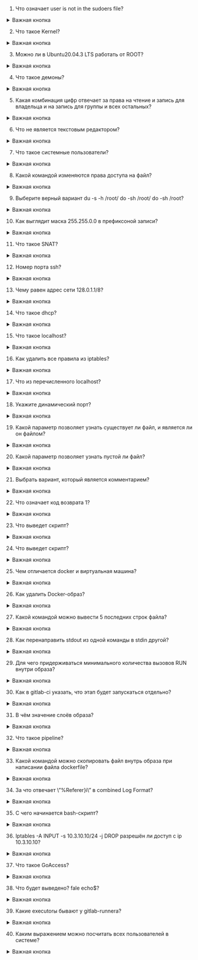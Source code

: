 1. Что означает user is not in the sudoers file?
<details><summary> Важная кнопка </summary>

***Данному пользователю не прописано разрешение на выполнение команды sudo в файле /etc/sudoers.***

</details>

2. Что такое Kernel?
<details><summary> Важная кнопка </summary>

***Ядро операционной системы.***

</details>

3. Можно ли в Ubuntu20.04.3 LTS работать от ROOT?
<details><summary> Важная кнопка </summary>

Можно при помощи вызова:

    sudo / su.

</details>

4. Что такое демоны?
<details><summary> Важная кнопка </summary>

***Демон*** - это работающий в фоновом режиме служебная программа или процесс.

</details>

5. Какая комбинация цифр отвечает за права на чтение и запись для владельца и на запись для группы и всех остальных?
<details><summary> Важная кнопка </summary>

    666

</details>

6. Что не является текстовым редактором?
<details><summary> Важная кнопка </summary>

    cat

</details>

7. Что такое системные пользователи?
<details><summary> Важная кнопка </summary>

***Учётные записи создаваемые системой для управления привилегиями и правами доступа к файлам и каталогам.***

</details>

8. Какой командой изменяются права доступа на файл?
<details><summary> Важная кнопка </summary>

    chmod

</details>

9. Выберите верный вариант du -s -h /root/ do -sh /root/ do -sh /root?
<details><summary> Важная кнопка </summary>

***Все верные:***

* du –s –h /root/ 

* du –sh /root

* du –sh /root/ или du –sh /root

</details>

10. Как выглядит маска 255.255.0.0 в префиксоной записи?
<details><summary> Важная кнопка </summary>

11111111.11111111.00000000.00000000 - ***двоичная запись.***

/16 - ***префиксная запись.***

</details>

11. Что такое SNAT?
<details><summary> Важная кнопка </summary>

***Изменение адреса и порта источника пакета, доступен в цепочках PREROUTING и POSTROUTING.***

</details>

12. Номер порта ssh?
<details><summary> Важная кнопка </summary>

***SSH*** — это протокол прикладного уровня. SSH-сервер обычно прослушивает соединения на ***TCP-порту 22***.

</details>

13. Чему равен адрес сети 128.0.1.1/8?
<details><summary> Важная кнопка </summary>

    128.0.0.0

</details>

14. Что такое dhcp?
<details><summary> Важная кнопка </summary>

***DHCP*** — сетевой протокол, позволяющий сетевым устройствам автоматически получать IP-адрес и другие параметры, необходимые для работы в сети TCP/IP. Данный протокол работает по модели «клиент-сервер».

</details>

15. Что такое localhost?
<details><summary> Важная кнопка </summary>

    127.0.0.1/8

***Доменное имя для частных адресов***

</details>

16. Как удалить все правила из iptables?
<details><summary> Важная кнопка </summary>

    iptables -F

</details>

17. Что из перечисленного localhost?
<details><summary> Важная кнопка </summary>

    127.255.255.1

</details>

18. Укажите динамический порт?
<details><summary> Важная кнопка </summary>

    50000

</details>

19. Какой параметр позволяет узнать существует ли файл, и является ли он файлом?
<details><summary> Важная кнопка </summary>

    -d

</details>

20. Какой параметр позволяет узнать пустой ли файл?
<details><summary> Важная кнопка </summary>

    -s

</details>

21. Выбрать вариант, который является комментарием?
<details><summary> Важная кнопка </summary>

    #comment

</details>

22. Что означает код возврата 1?
<details><summary> Важная кнопка </summary>

***В результате выполнения команды возникли ошибки.***

</details>

23. Что выведет скрипт?
<details><summary> Важная кнопка </summary>

</details>

24. Что выведет скрипт?
<details><summary> Важная кнопка </summary>

</details>

25. Чем отличается docker и виртуальная машина?
<details><summary> Важная кнопка </summary>

Отличие технологий, тем что ***виртуальная машина виртуализирует аппаратные ресурсы***, а ***контейнер виртуализирует только операционную систему.***

</details>

26. Как удалить Docker-образ?
<details><summary> Важная кнопка </summary>

    docker rmi

</details>

27. Какой командой можно вывести 5 последних строк файла?
<details><summary> Важная кнопка </summary>

    tail --lines=5 file

</details>

28. Как перенаправить stdout из одной команды в stdin другой?
<details><summary> Важная кнопка </summary>

    cmd1 < cmd2

</details>

29. Для чего придерживаться минимального количества вызовов RUN внутри образа?
<details><summary> Важная кнопка </summary>

***Чтобы не увеличивать объем образа, так как каждый RUN создает слой, который требует памяти.***

</details>

30. Как в gitlab-ci указать, что этап будет запускаться отдельно?
<details><summary> Важная кнопка </summary>

    rules:
    -when: manual

</details>

31. В чём значение слоёв образа?
<details><summary> Важная кнопка </summary>

***Каждый слой описывает какое-то изменение, которые должны быть выполнены с данными на запущенном контейнере.***

</details>

32. Что такое pipeline?
<details><summary> Важная кнопка </summary>

***Это последовательность выполнения стадий, каждая из которых включает несколько задач.***

</details>

33. Какой командой можно скопировать файл внутрь образа при написании файла dockerfile?
<details><summary> Важная кнопка </summary>

    COPY

</details>

34. За что отвечает \”%Referer}i\”  в combined Log Format?
<details><summary> Важная кнопка </summary>

***URL с которого перешел пользователь.***

</details>

35. С чего начинается bash-скрипт?
<details><summary> Важная кнопка </summary>

    #!/bin/bash или #!/bin/sh

</details>

36. Iptables -A INPUT -s 10.3.10.10/24 -j DROP разрешён ли доступ с ip 10.3.10.10?
<details><summary> Важная кнопка </summary>

***Нет, так как запрещена сеть 10.3.10.0/24***

</details>

37. Что такое GoAccess?
<details><summary> Важная кнопка </summary>

***Утилита для анализа веб-логов.***

</details>

38. Что будет выведено? fale echo$?
<details><summary> Важная кнопка </summary>

    command not found

</details>

39. Какие executorы бывают у gitlab-runnerа?
<details><summary> Важная кнопка </summary>

* kubernetes

* shell

* docker

* virtual box

* custom

* parallels

* ssh

</details>

40. Каким выражением можно посчитать всех пользователей в системе?
<details><summary> Важная кнопка </summary>

    cat /etc/passwd | wc -l

</details>
